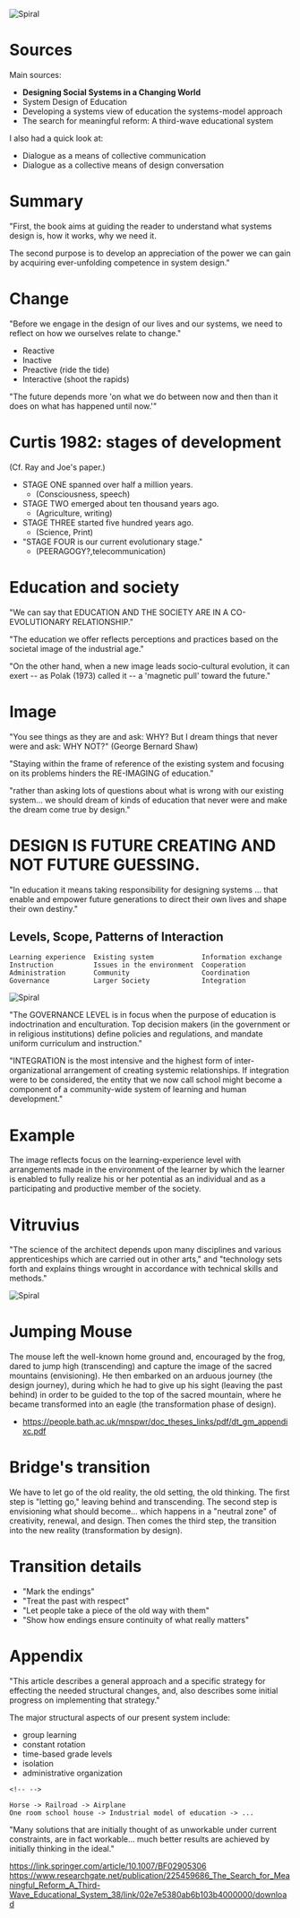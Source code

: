 ![Spiral](http://metameso.org/~joe/pics/spiral.png)

Sources
=======

Main sources:

-   **Designing Social Systems in a Changing World**
-   System Design of Education
-   Developing a systems view of education the systems-model approach
-   The search for meaningful reform: A third-wave educational system

I also had a quick look at:

-   Dialogue as a means of collective communication
-   Dialogue as a collective means of design conversation

Summary
=======

\"First, the book aims at guiding the reader to understand what systems
design is, how it works, why we need it.

The second purpose is to develop an appreciation of the power we can
gain by acquiring ever-unfolding competence in system design.\"

Change
======

\"Before we engage in the design of our lives and our systems, we need
to reflect on how we ourselves relate to change.\"

-   Reactive
-   Inactive
-   Preactive (ride the tide)
-   Interactive (shoot the rapids)

\"The future depends more \'on what we do between now and then than it
does on what has happened until now.\'\"

Curtis 1982: stages of development
==================================

(Cf. Ray and Joe\'s paper.)

-   STAGE ONE spanned over half a million years.
    -   (Consciousness, speech)
-   STAGE TWO emerged about ten thousand years ago.
    -   (Agriculture, writing)
-   STAGE THREE started five hundred years ago.
    -   (Science, Print)
-   \"STAGE FOUR is our current evolutionary stage.\"
    -   (PEERAGOGY?,telecommunication)

Education and society
=====================

\"We can say that EDUCATION AND THE SOCIETY ARE IN A CO-EVOLUTIONARY
RELATIONSHIP.\"

\"The education we offer reflects perceptions and practices based on the
societal image of the industrial age.\"

\"On the other hand, when a new image leads socio-cultural evolution, it
can exert -- as Polak (1973) called it -- a \'magnetic pull\' toward the
future.\"

Image
=====

\"You see things as they are and ask: WHY? But I dream things that never
were and ask: WHY NOT?\" (George Bernard Shaw)

\"Staying within the frame of reference of the existing system and
focusing on its problems hinders the RE-IMAGING of education.\"

\"rather than asking lots of questions about what is wrong with our
existing system... we should dream of kinds of education that never were
and make the dream come true by design.\"

DESIGN IS FUTURE CREATING AND NOT FUTURE GUESSING.
==================================================

\"In education it means taking responsibility for designing systems ...
that enable and empower future generations to direct their own lives and
shape their own destiny.\"

Levels, Scope, Patterns of Interaction
--------------------------------------

``` {.text}
Learning experience  Existing system            Information exchange
Instruction          Issues in the environment  Cooperation         
Administration       Community                  Coordination        
Governance           Larger Society             Integration         
```

![Spiral](http://metameso.org/~joe/pics/box.png)

\"The GOVERNANCE LEVEL is in focus when the purpose of education is
indoctrination and enculturation. Top decision makers (in the government
or in religious institutions) define policies and regulations, and
mandate uniform curriculum and instruction.\"

\"INTEGRATION is the most intensive and the highest form of
inter-organizational arrangement of creating systemic relationships. If
integration were to be considered, the entity that we now call school
might become a component of a community-wide system of learning and
human development.\"

Example
=======

The image reflects focus on the learning-experience level with
arrangements made in the environment of the learner by which the learner
is enabled to fully realize his or her potential as an individual and as
a participating and productive member of the society.

Vitruvius
=========

\"The science of the architect depends upon many disciplines and various
apprenticeships which are carried out in other arts,\" and \"technology
sets forth and explains things wrought in accordance with technical
skills and methods.\"

![Spiral](http://metameso.org/~joe/pics/stages.png)

Jumping Mouse
=============

The mouse left the well-known home ground and, encouraged by the frog,
dared to jump high (transcending) and capture the image of the sacred
mountains (envisioning). He then embarked on an arduous journey (the
design journey), during which he had to give up his sight (leaving the
past behind) in order to be guided to the top of the sacred mountain,
where he became transformed into an eagle (the transformation phase of
design).

-   <https://people.bath.ac.uk/mnspwr/doc_theses_links/pdf/dt_gm_appendixc.pdf>

Bridge\'s transition
====================

We have to let go of the old reality, the old setting, the old thinking.
The first step is \"letting go,\" leaving behind and transcending. The
second step is envisioning what should become... which happens in a
\"neutral zone\" of creativity, renewal, and design. Then comes the
third step, the transition into the new reality (transformation by
design).

Transition details
==================

-   \"Mark the endings\"
-   \"Treat the past with respect\"
-   \"Let people take a piece of the old way with them\"
-   \"Show how endings ensure continuity of what really matters\"

Appendix
========

\"This article describes a general approach and a specific strategy for
effecting the needed structural changes, and, also describes some
initial progress on implementing that strategy.\"

The major structural aspects of our present system include:

-   group learning
-   constant rotation
-   time-based grade levels
-   isolation
-   administrative organization

```{=html}
<!-- -->
```
    Horse -> Railroad -> Airplane
    One room school house -> Industrial model of education -> ...

\"Many solutions that are initially thought of as unworkable under
current constraints, are in fact workable... much better results are
achieved by initially thinking in the ideal.\"

<https://link.springer.com/article/10.1007/BF02905306>
<https://www.researchgate.net/publication/225459686_The_Search_for_Meaningful_Reform_A_Third-Wave_Educational_System_38/link/02e7e5380ab6b103b4000000/download>
